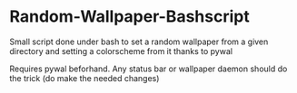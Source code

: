 # Random-Wallpaper-Bashscript
Small script done under bash to set a random wallpaper from a given directory and setting a colorscheme from it thanks to pywal

Requires pywal beforhand. Any status bar or wallpaper daemon should do the trick (do make the needed changes)
